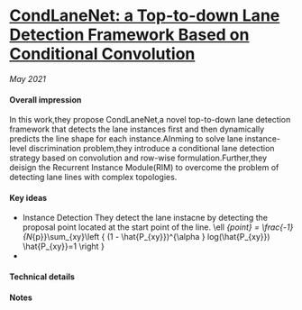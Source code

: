 # [CondLaneNet: a Top-to-down Lane Detection Framework Based on Conditional Convolution](https://arxiv.org/abs/2105.05003)

_May 2021_

#### Overall impression
In this work,they propose CondLaneNet,a novel top-to-down lane detection framework that detects the lane instances first and then dynamically predicts the line shape for each instance.AInming to solve lane instance-level discrimination problem,they introduce a conditional lane detection strategy based on convolution and row-wise formulation.Further,they deisign the Recurrent Instance Module(RIM) to overcome the problem of detecting lane lines with complex topologies.

#### Key ideas
- Instance Detection
  They detect the lane instacne by detecting the proposal point located at the start point of the line.
  \ell _{point} = \frac{-1}{N_{p}}\sum_{xy}\left \{ (1 - \hat{P_{xy}})^{\alpha } log(\hat{P_{xy}})  \hat{P_{xy}}=1
  \right \}  
 - 
#### Technical details



#### Notes

